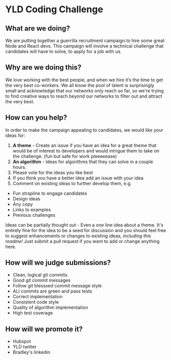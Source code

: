 # YLD Coding Challenge

## What are we doing?

We are putting together a guerrilla recruitment campaign to hire some great
Node and React devs. This campaign will involve a technical challenge that
candidates will have to solve, to apply for a job with us.

## Why are we doing this?

We love working with the best people, and when we hire it’s the time to get the 
very best co-workers.  We all know the pool of talent is surprisingly small
and acknowledge that our networks only reach so far, so we're trying to find
creative ways to reach beyond our networks to filter out and attract the very
best.

## How can you help?

In order to make the campaign appealing to candidates, we would like your
ideas for:

1. **A theme** - Create an issue if you have an idea for a great theme that would
be of interest to developers and would intrigue them to take on the challenge.
(fun but safe for work pleeeeease)
2. **An algorithm** - Ideas for algorithms that they can solve in a couple hours.
3. Please vote for the ideas you like best
4. If you think you have a better idea add an issue with your idea
5. Comment on existing ideas to further develop them, e.g.
 * Fun strapline to engage candidates
 * Design ideas
 * Any copy
 * Links to examples
 * Previous challenges

Ideas can be partially thought out - Even a one line idea about a theme. It's
entirely fine for the idea to be a seed for discussion and you should feel free
to suggest enhancements or changes to existing ideas, *including this readme!*
Just submit a pull request if you want to add or change anything here.

## How will we judge submissions?

* Clean, logical git commits.
* Good git commit messages
* Follow git blesssed commit message style
* ALl commits are green and pass tests
* Correct implementation
* Consistent code style
* Quality of algorithm implementation
* High test coverage

## How will we promote it?

* Hubspot
* YLD twitter
* Bradley's linkedin
